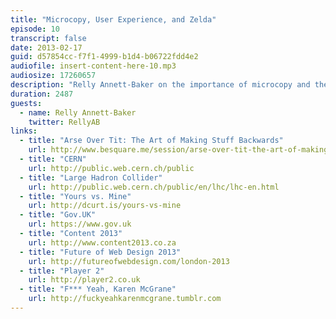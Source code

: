 ```yaml
---
title: "Microcopy, User Experience, and Zelda"
episode: 10
transcript: false
date: 2013-02-17
guid: d57854cc-f7f1-4999-b1d4-b06722fdd4e2
audiofile: insert-content-here-10.mp3
audiosize: 17260657
description: "Relly Annett-Baker on the importance of microcopy and the challenge of uniting writers, designers, and developers."
duration: 2487
guests: 
  - name: Relly Annett-Baker
    twitter: RellyAB
links: 
  - title: "Arse Over Tit: The Art of Making Stuff Backwards"
    url: http://www.besquare.me/session/arse-over-tit-the-art-of-making-stuff-backwards
  - title: "CERN"
    url: http://public.web.cern.ch/public
  - title: "Large Hadron Collider"
    url: http://public.web.cern.ch/public/en/lhc/lhc-en.html
  - title: "Yours vs. Mine"
    url: http://dcurt.is/yours-vs-mine
  - title: "Gov.UK"
    url: https://www.gov.uk
  - title: "Content 2013"
    url: http://www.content2013.co.za
  - title: "Future of Web Design 2013"
    url: http://futureofwebdesign.com/london-2013
  - title: "Player 2"
    url: http://player2.co.uk
  - title: "F*** Yeah, Karen McGrane"
    url: http://fuckyeahkarenmcgrane.tumblr.com
---
```

